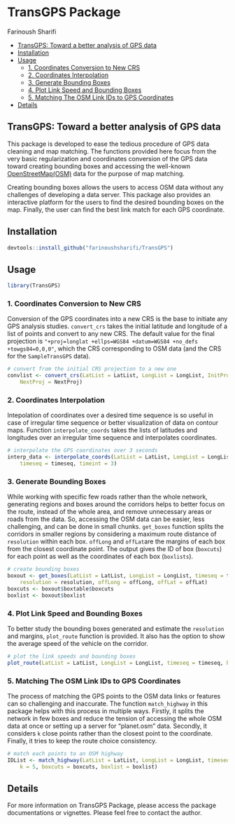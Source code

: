 TransGPS Package
================
Farinoush Sharifi

  - [TransGPS: Toward a better analysis of GPS
    data](#transgps-toward-a-better-analysis-of-gps-data)
  - [Installation](#installation)
  - [Usage](#usage)
      - [1. Coordinates Conversion to New
        CRS](#coordinates-conversion-to-new-crs)
      - [2. Coordinates Interpolation](#coordinates-interpolation)
      - [3. Generate Bounding Boxes](#generate-bounding-boxes)
      - [4. Plot Link Speed and Bounding
        Boxes](#plot-link-speed-and-bounding-boxes)
      - [5. Matching The OSM Link IDs to GPS
        Coordinates](#matching-the-osm-link-ids-to-gps-coordinates)
  - [Details](#details)

## TransGPS: Toward a better analysis of GPS data

This package is developed to ease the tedious procedure of GPS data
cleaning and map matching. The functions provided here focus from the
very basic regularization and coordinates conversion of the GPS data
toward creating bounding boxes and accessing the well-known
[OpenStreetMap(OSM)](https://www.openstreetmap.org) data for the purpose
of map matching.

Creating bounding boxes allows the users to access OSM data without any
challenges of developing a data server. This package also provides an
interactive platform for the users to find the desired bounding boxes on
the map. Finally, the user can find the best link match for each GPS
coordinate.

## Installation

``` r
devtools::install_github("farinoushsharifi/TransGPS")
```

## Usage

``` r
library(TransGPS)
```

### 1\. Coordinates Conversion to New CRS

Conversion of the GPS coordinates into a new CRS is the base to initiate
any GPS analysis studies. `convert_crs` takes the initial latitude and
longitude of a list of points and convert to any new CRS. The default
value for the final projection is `"+proj=longlat +ellps=WGS84
+datum=WGS84 +no_defs +towgs84=0,0,0"`, which the CRS corresponding to
OSM data (and the CRS for the `SampleTransGPS` data).

``` r
# convert from the initial CRS projection to a new one
convlist <- convert_crs(LatList = LatList, LongList = LongList, InitProj = InitProj, 
    NextProj = NextProj)
```

### 2\. Coordinates Interpolation

Intepolation of coordinates over a desired time sequence is so useful in
case of irregular time sequence or better visualization of data on
contour maps. Function `interpolate_coords` takes the lists of latitudes
and longitudes over an irregular time sequence and interpolates
coordinates.

``` r
# interpolate the GPS coordinates over 3 seconds
interp_data <- interpolate_coords(LatList = LatList, LongList = LongList, 
    timeseq = timeseq, timeint = 3)
```

### 3\. Generate Bounding Boxes

While working with specific few roads rather than the whole network,
generating regions and boxes around the corridors helps to better focus
on the route, instead of the whole area, and remove unnecessary areas or
roads from the data. So, accessing the OSM data can be easier, less
challenging, and can be done in small chunks. `get_boxes` function
splits the corridors in smaller regions by considering a maximum route
distance of `resolution` within each box. `offLong` and `offLat`are the
margins of each box from the closest coordinate point. The output gives
the ID of box (`boxcuts`) for each point as well as the coordinates of
each box (`boxlists`).

``` r
# create bounding boxes
boxout <- get_boxes(LatList = LatList, LongList = LongList, timeseq = timeseq, 
    resolution = resolution, offLong = offLong, offLat = offLat)
boxcuts <- boxout$boxtable$boxcuts
boxlist <- boxout$boxlist
```

### 4\. Plot Link Speed and Bounding Boxes

To better study the bounding boxes generated and estimate the
`resolution` and margins, `plot_route` function is provided. It also has
the option to show the average speed of the vehicle on the corridor.

``` r
# plot the link speeds and bounding boxes
plot_route(LatList = LatList, LongList = LongList, timeseq = timeseq, boxlist = boxlist)
```

### 5\. Matching The OSM Link IDs to GPS Coordinates

The process of matching the GPS points to the OSM data links or features
can so challenging and inaccurate. The function `match_highway` in this
package helps with this process in multiple ways. Firstly, it splits the
network in few boxes and reduce the tension of accessing the whole OSM
data at once or setting up a server for “planet.osm” data. Secondly, it
considers `k` close points rather than the closest point to the
coordinate. Finally, it tries to keep the route choice consistency.

``` r
# match each points to an OSM highway
IDList <- match_highway(LatList = LatList, LongList = LongList, timeseq = timeseq, 
    k = 5, boxcuts = boxcuts, boxlist = boxlist)
```

## Details

For more information on TransGPS Package, please access the package
documentations or vignettes. Please feel free to contact the author.

